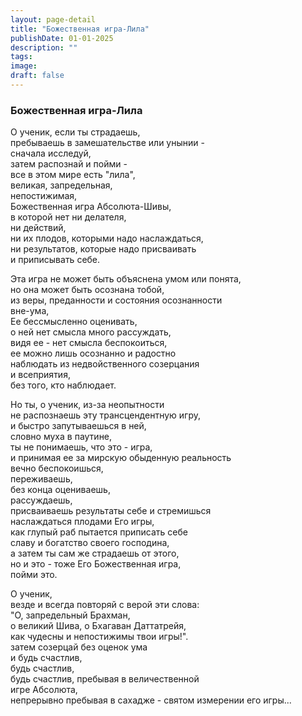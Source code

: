 ```yaml
---
layout: page-detail
title: "Божественная игра-Лила"
publishDate: 01-01-2025
description: ""
tags:
image:
draft: false
---
```


### Божественная игра-Лила

О ученик, если ты страдаешь,  
пребываешь в замешательстве или унынии -   
сначала исследуй,   
 затем распознай и пойми -  
все в этом мире есть "лила",   
великая, запредельная,  
 непостижимая,  
 Божественная игра Абсолюта-Шивы,   
в которой нет ни делателя,  
 ни действий,   
ни их плодов, которыми надо наслаждаться,   
 ни результатов, которые надо присваивать   
и приписывать себе.  
  
Эта игра не может быть объяснена умом или понята,  
но она может быть осознана тобой,  
из веры, преданности и состояния осознанности   
 вне-ума,  
Ее бессмысленно оценивать,   
о ней нет смысла много рассуждать,  
видя ее - нет смысла беспокоиться,  
 ее можно лишь осознанно и радостно   
наблюдать из недвойственного созерцания   
и всеприятия,  
 без того, кто наблюдает.  
  
Но ты, о ученик, из-за неопытности   
не распознаешь эту трансцендентную игру,  
и быстро запутываешься в ней,  
словно муха в паутине,  
ты не понимаешь, что это - игра,  
и принимая ее за мирскую обыденную реальность  
вечно беспокоишься,  
переживаешь,   
без конца оцениваешь,   
рассуждаешь,   
 присваиваешь результаты себе и стремишься  
 наслаждаться плодами Его игры,  
как глупый раб пытается приписать себе  
славу и богатство своего господина,   
а затем ты сам же страдаешь от этого,   
но и это - тоже Его Божественная игра,  
пойми это.  
  
О ученик,   
везде и всегда повторяй с верой эти слова:  
"О, запредельный Брахман,   
о великий Шива, о Бхагаван Даттатрейя,  
как чудесны и непостижимы твои игры!".  
затем созерцай без оценок ума   
и будь счастлив,   
будь счастлив,   
будь счастлив, пребывая в величественной  
 игре Абсолюта,  
непрерывно пребывая в сахадже - святом измерении его игры...
  
  
